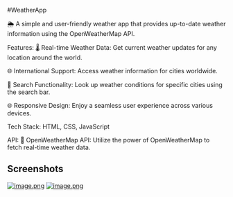 #WeatherApp

🌦️ A simple and user-friendly weather app that provides up-to-date weather information using the OpenWeatherMap API.

Features:
🌡️ Real-time Weather Data: Get current weather updates for any location around the world.

🌐 International Support: Access weather information for cities worldwide.

🔎 Search Functionality: Look up weather conditions for specific cities using the search bar.

🌐 Responsive Design: Enjoy a seamless user experience across various devices.

Tech Stack: HTML, CSS, JavaScript

API:
🔑 OpenWeatherMap API: Utilize the power of OpenWeatherMap to fetch real-time weather data.

## Screenshots
[![image.png](https://i.ibb.co/qjz7nws/Nimet-n.png)](https://i.ibb.co/qjz7nws/Nimet-n.png)
[![image.png](https://i.ibb.co/WP1PShZ/image.png)](https://i.ibb.co/WP1PShZ/image.png)
